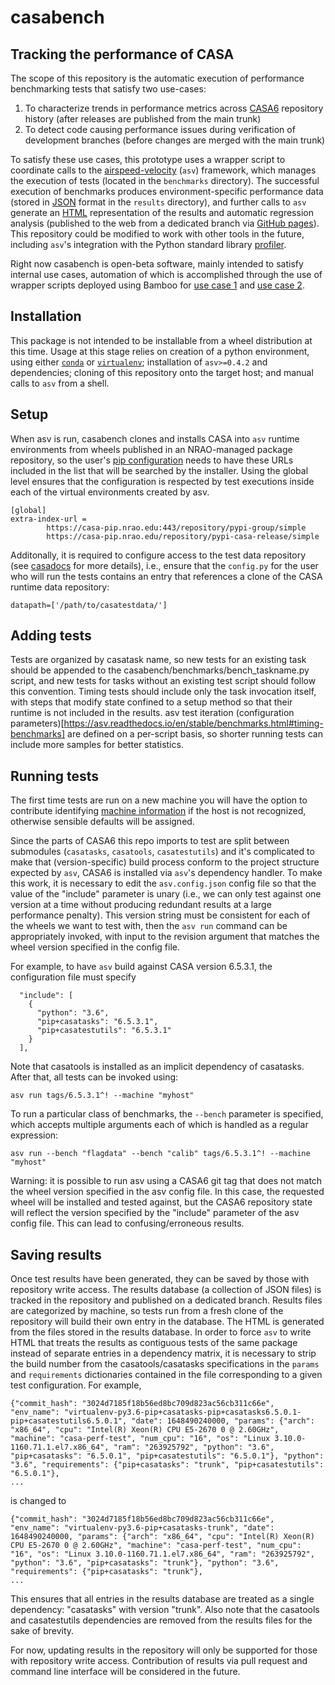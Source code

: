 # casabench
## Tracking the performance of CASA
The scope of this repository is the automatic execution of performance benchmarking tests that satisfy two use-cases:
1. To characterize trends in performance metrics across [CASA6](https://open-bitbucket.nrao.edu/projects/CASA/repos/casa6/browse/casatasks) repository history (after releases are published from the main trunk)
2. To detect code causing performance issues during verification of development branches (before changes are merged with the main trunk)

To satisfy these use cases, this prototype uses a wrapper script to coordinate calls to the [airspeed-velocity](https://asv.readthedocs.io/en/stable/) (`asv`) framework, which manages the execution of tests (located in the `benchmarks` directory). The successful execution of benchmarks produces environment-specific performance data (stored in [JSON](https://www.json.org/json-en.html) format in the `results` directory), and further calls to `asv` generate an [HTML](https://html.spec.whatwg.org/) representation of the results and automatic regression analysis (published to the web from a dedicated branch via [GitHub pages](https://pages.github.com/both)). This repository could be modified to work with other tools in the future, including `asv`'s integration with the Python standard library [profiler](https://docs.python.org/3/library/profile.html#the-python-profilers).  

Right now casabench is open-beta software, mainly intended to satisfy internal use cases, automation of which is accomplished through the use of wrapper scripts deployed using Bamboo for [use case 1](https://open-bamboo.nrao.edu/chain/viewChain.action?planKey=CASA-PERF) and [use case 2](https://open-bamboo.nrao.edu/chain/viewChain.action?planKey=CASA-PERFDEV).

## Installation
This package is not intended to be installable from a wheel distribution at this time. Usage at this stage relies on creation of a python environment, using either [`conda`](https://docs.conda.io/en/latest/miniconda.html) or [`virtualenv`](https://virtualenv.pypa.io/en/latest/); installation of `asv>=0.4.2` and dependencies; cloning of this repository onto the target host; and manual calls to `asv` from a shell.

## Setup
When asv is run, casabench clones and installs CASA into `asv` runtime environments from wheels published in an NRAO-managed package repository, so the user's [pip configuration](https://pip.pypa.io/en/stable/topics/configuration/#location) needs to have these URLs included in the list that will be searched by the installer. Using the global level ensures that the configuration is respected by test executions inside each of the virtual environments created by asv.
```
[global]
extra-index-url = 
		https://casa-pip.nrao.edu:443/repository/pypi-group/simple
		https://casa-pip.nrao.edu/repository/pypi-casa-release/simple
```

Additonally, it is required to configure access to the test data repository (see [casadocs](https://casadocs.readthedocs.io/en/stable/api/configuration.html?#config-py) for more details), i.e., ensure that the `config.py` for the user who will run the tests contains an entry that references a clone of the CASA runtime data repository:
```
datapath=['/path/to/casatestdata/']
```

## Adding tests
Tests are organized by casatask name, so new tests for an existing task should be appended to the casabench/benchmarks/bench_taskname.py script, and new tests for tasks without an existing test script should follow this convention. Timing tests should include only the task invocation itself, with steps that modify state confined to a setup method so that their runtime is not included in the results. asv test iteration (configuration parameters)[https://asv.readthedocs.io/en/stable/benchmarks.html#timing-benchmarks] are defined on a per-script basis, so shorter running tests can include more samples for better statistics.

## Running tests
The first time tests are run on a new machine you will have the option to contribute identifying [machine information](https://asv.readthedocs.io/en/stable/using.html#machine-information) if the host is not recognized, otherwise sensible defaults will be assigned.

Since the parts of CASA6 this repo imports to test are split between submodules (`casatasks`, `casatools`, `casatestutils`) and it's complicated to make that (version-specific) build process conform to the project structure expected by `asv`, CASA6 is installed via `asv`'s dependency handler. To make this work, it is necessary to edit the `asv.config.json` config file so that the value of the "include" parameter is unary (i.e., we can only test against one version at a time without producing redundant results at a large performance penalty). This version string must be consistent for each of the wheels we want to test with, then the `asv run` command can be appropriately invoked, with input to the revision argument that matches the wheel version specified in the config file.

For example, to have `asv` build against CASA version 6.5.3.1, the configuration file must specify
```
  "include": [
    {
      "python": "3.6",
      "pip+casatasks": "6.5.3.1",
      "pip+casatestutils": "6.5.3.1"
    }
  ],
```
Note that casatools is installed as an implicit dependency of casatasks.  After that, all tests can be invoked using:
```
asv run tags/6.5.3.1^! --machine "myhost"
```
To run a particular class of benchmarks, the `--bench` parameter is specified, which accepts multiple arguments each of which is handled as a regular expression:
```
asv run --bench "flagdata" --bench "calib" tags/6.5.3.1^! --machine "myhost"
```

Warning: it is possible to run asv using a CASA6 git tag that does not match the wheel version specified in the asv config file. In this case, the requested wheel will be installed and tested against, but the CASA6 repository state will reflect the version specified by the "include" parameter of the asv config file. This can lead to confusing/erroneous results.

## Saving results
Once test results have been generated, they can be saved by those with repository write access. The results database (a collection of JSON files) is tracked in the repository and published on a dedicated branch. Results files are categorized by machine, so tests run from a fresh clone of the repository will build their own entry in the database. The HTML is generated from the files stored in the results database. In order to force `asv` to write HTML that treats the results as contiguous tests of the same package instead of separate entries in a dependency matrix, it is necessary to strip the build number from the casatools/casatasks specifications in the `params` and `requirements` dictionaries contained in the file corresponding to a given test configuration. For example,
```
{"commit_hash": "3024d7185f18b56ed8bc709d823ac56cb311c66e", "env_name": "virtualenv-py3.6-pip+casatasks-pip+casatasks6.5.0.1-pip+casatestutils6.5.0.1", "date": 1648490240000, "params": {"arch": "x86_64", "cpu": "Intel(R) Xeon(R) CPU E5-2670 0 @ 2.60GHz", "machine": "casa-perf-test", "num_cpu": "16", "os": "Linux 3.10.0-1160.71.1.el7.x86_64", "ram": "263925792", "python": "3.6", "pip+casatasks": "6.5.0.1", "pip+casatestutils": "6.5.0.1"}, "python": "3.6", "requirements": {"pip+casatasks": "trunk", "pip+casatestutils": "6.5.0.1"}, 
...
```
is changed to
```
{"commit_hash": "3024d7185f18b56ed8bc709d823ac56cb311c66e", "env_name": "virtualenv-py3.6-pip+casatasks-trunk", "date": 1648490240000, "params": {"arch": "x86_64", "cpu": "Intel(R) Xeon(R) CPU E5-2670 0 @ 2.60GHz", "machine": "casa-perf-test", "num_cpu": "16", "os": "Linux 3.10.0-1160.71.1.el7.x86_64", "ram": "263925792", "python": "3.6", "pip+casatasks": "trunk"}, "python": "3.6", "requirements": {"pip+casatasks": "trunk"},
...
```
This ensures that all entries in the results database are treated as a single dependency: "casatasks" with version "trunk". Also note that the casatools and casatestutils dependencies are removed from the results files for the sake of brevity.

For now, updating results in the repository will only be supported for those with repository write access. Contribution of results via pull request and command line interface will be considered in the future.
